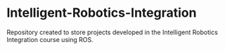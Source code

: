 # Intelligent-Robotics-Integration
Repository created to store  projects developed in the Intelligent Robotics Integration course using ROS.
